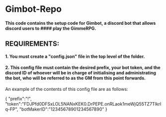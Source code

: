 # Gimbot-Repo

#### This code contains the setup code for Gimbot, a discord bot that allows discord users to #### play the GimmeRPG.

## REQUIREMENTS:

#### 1. You must create a "config.json" file in the top level of the folder.

#### 2. This config file must contain the desired prefix, your bot token, and the discord ID of whoever will be in charge of initialising and administrating the bot, who will be referred to as the GM from this point forwards.

An example of the contents of this config file are as follows:

{
  "prefix":"!",
  "token":"FDJPfd0DFSxLOL5NANxKEK0.DrPEPE.onRLaok1meWjQ55TZ7Tlkrlq-FP",
  "botMakerID":"12345678901234567890"
}
